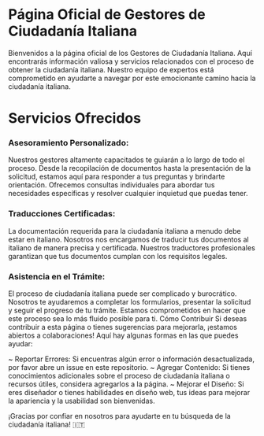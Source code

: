 # Página Oficial de Gestores de Ciudadanía Italiana

Bienvenidos a la página oficial de los Gestores de Ciudadanía Italiana. Aquí encontrarás información valiosa y servicios relacionados con el proceso de obtener la ciudadanía italiana. Nuestro equipo de expertos está comprometido en ayudarte a navegar por este emocionante camino hacia la ciudadanía italiana.

# Servicios Ofrecidos

### Asesoramiento Personalizado:

Nuestros gestores altamente capacitados te guiarán a lo largo de todo el proceso. Desde la recopilación de documentos hasta la presentación de la solicitud, estamos aquí para responder a tus preguntas y brindarte orientación.
Ofrecemos consultas individuales para abordar tus necesidades específicas y resolver cualquier inquietud que puedas tener.

### Traducciones Certificadas:

La documentación requerida para la ciudadanía italiana a menudo debe estar en italiano. Nosotros nos encargamos de traducir tus documentos al italiano de manera precisa y certificada.
Nuestros traductores profesionales garantizan que tus documentos cumplan con los requisitos legales.

### Asistencia en el Trámite:

El proceso de ciudadanía italiana puede ser complicado y burocrático. Nosotros te ayudaremos a completar los formularios, presentar la solicitud y seguir el progreso de tu trámite.
Estamos comprometidos en hacer que este proceso sea lo más fluido posible para ti.
Cómo Contribuir
Si deseas contribuir a esta página o tienes sugerencias para mejorarla, ¡estamos abiertos a colaboraciones! Aquí hay algunas formas en las que puedes ayudar:

~ Reportar Errores: Si encuentras algún error o información desactualizada, por favor abre un issue en este repositorio.
~ Agregar Contenido: Si tienes conocimientos adicionales sobre el proceso de ciudadanía italiana o recursos útiles, considera agregarlos a la página.
~ Mejorar el Diseño: Si eres diseñador o tienes habilidades en diseño web, tus ideas para mejorar la apariencia y la usabilidad son bienvenidas.

¡Gracias por confiar en nosotros para ayudarte en tu búsqueda de la ciudadanía italiana! 🇮🇹

